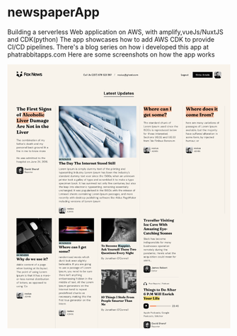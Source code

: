 # newspaperApp
Building a serverless Web application on AWS, with amplify,vueJs/NuxtJS and CDK(python)
The app showcases how to add AWS CDK to provide CI/CD pipelines.
There's a blog series on how i developed this app at phatrabbitapps.com
Here are some screenshots on how the app works

![alt text](https://raw.githubusercontent.com/trey-rosius/newspaper-app/master/assets/c.png)
